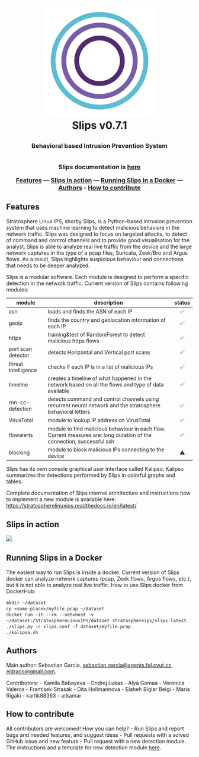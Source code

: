 <h1 align="center"> 

![Slips_logo](slips_logo.png)
<br>
Slips v0.7.1
</h1>


<h3 align="center"> 
Behavioral based Intrusion Prevention System<br><br>

Slips documentation is [here](https://stratospherelinuxips.readthedocs.io/en/latest/) <br>

[Features](#features) — [Slips in action](#slips-in-action) — [Running Slips in a Docker](#running-slips-in-a-docker) — [Authors](#authors) - [How to contribute](#how-to-contribute)
</h3>

## Features

Stratosphere Linux IPS, shortly Slips, is a Python-based intrusion prevention system that uses machine learning to detect malicious behaviors in the network traffic. Slips was designed to focus on targeted attacks, to detect of command and control channels and to provide good visualisation for the analyst. Slips is able to analyze real live traffic from the device and the large network captures in the type of a pcap files, Suricata, Zeek/Bro and Argus flows. As a result, Slips highlights suspicious behaviour and connections that needs to be deeper analyzed. 

Slips is a modular software. Each module is designed to perform a specific detection in the network traffic. Current version of Slips contains following modules:

|   module  |   description | status |
| ---| --- | :-: |
| asn | loads and finds the ASN of each IP |✅|
| geoip | finds the country and geolocation information of each IP |✅|
| https | training&test of RandomForest to detect malicious https flows |✅|
| port scan detector | detects Horizontal and Vertical port scans |✅|
| threat Intelligence | checks if each IP is in a list of malicious IPs  |✅|
| timeline |  creates a timeline of what happened in the network based on all the flows and type of data available  |✅|
| rnn-cc-detection | detects command and control channels using recurrent neural network and the stratosphere behavioral letters |✅|
| VirusTotal | module to lookup IP address on VirusTotal |✅|
| flowalerts | module to find malicious behaviour in each flow. Current measures are: long duration of the connection, successful ssh |✅|
| blocking | module to block malicious IPs connecting to the device |⚠️|


Slips has its own console graphical user interface called Kalipso. Kalipso summarizes the detections performed by Slips in colorful graphs and tables.

Complete documentation of Slips internal architecture and instructions how to implement a new module is available here: https://stratospherelinuxips.readthedocs.io/en/latest/

## Slips in action

![](slips-kalipso.gif)


## Running Slips in a Docker

The easiest way to run Slips is inside a docker. Current version of Slips docker can analyze network captures (pcap, Zeek flows, Argus flows, etc.), but it is not able to analyze real live traffic. How to use Slips docker from DockerHub:

	mkdir ~/dataset
	cp <some-place>/myfile.pcap ~/dataset
  	docker run -it --rm --net=host -v ~/dataset:/StratosphereLinuxIPS/dataset stratosphereips/slips:latest
  	./slips.py -c slips.conf -f dataset/myfile.pcap
  	./kalipso.sh


## Authors

Main author: Sebastian Garcia. sebastian.garcia@agents.fel.cvut.cz, eldraco@gmail.com. 

Contributors:
	- Kamila Babayeva
	- Ondrej Lukas
	- Alya Gomaa
	- Veronica Valeros
	- Frantisek Strasak
	- Dita Hollmannova
	- Elaheh Biglar Beigi
	- Maria Rigaki 
	- kartik88363
	- arkamar

## How to contribute
All contributors are welcomed! How you can help?
	- Run Slips and report bugs and needed features, and suggest ideas
	- Pull requests with a solved GitHub issue and new feature
	- Pull request with a new detection module. The instructions and a template for new detection module [here](https://stratospherelinuxips.readthedocs.io/en/latest/).
